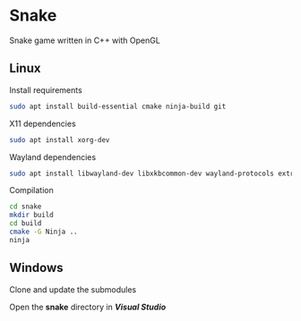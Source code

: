 # Snake

Snake game written in C++ with OpenGL

## Linux

Install requirements
```bash
sudo apt install build-essential cmake ninja-build git
```

X11 dependencies
```bash
sudo apt install xorg-dev
```

Wayland dependencies
```bash
sudo apt install libwayland-dev libxkbcommon-dev wayland-protocols extra-cmake-modules
```

Compilation
```bash
cd snake
mkdir build
cd build
cmake -G Ninja ..
ninja
```

## Windows

Clone and update the submodules

Open the **snake** directory in ***Visual Studio***

